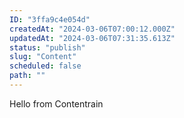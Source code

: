 ```yaml
---
ID: "3ffa9c4e054d"
createdAt: "2024-03-06T07:00:12.000Z"
updatedAt: "2024-03-06T07:31:35.613Z"
status: "publish"
slug: "Content"
scheduled: false
path: ""
---
```

Hello from Contentrain